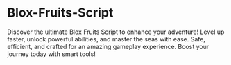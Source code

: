 # Blox-Fruits-Script
Discover the ultimate Blox Fruits Script to enhance your adventure! Level up faster, unlock powerful abilities, and master the seas with ease. Safe, efficient, and crafted for an amazing gameplay experience. Boost your journey today with smart tools!
